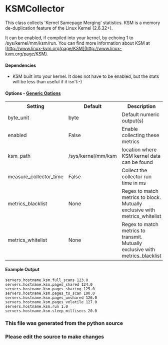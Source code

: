 KSMCollector
=====

This class collects 'Kernel Samepage Merging' statistics.
KSM is a memory de-duplication feature of the Linux Kernel (2.6.32+).

It can be enabled, if compiled into your kernel, by echoing 1 to
/sys/kernel/mm/ksm/run. You can find more information about KSM at
[http://www.linux-kvm.org/page/KSM](http://www.linux-kvm.org/page/KSM).

#### Dependencies

 * KSM built into your kernel. It does not have to be enabled, but the stats
 will be less than useful if it isn't:-)


#### Options - [Generic Options](Configuration)

<table><tr><th>Setting</th><th>Default</th><th>Description</th><th>Type</th></tr>
<tr><td>byte_unit</td><td>byte</td><td>Default numeric output(s)</td><td>str</td></tr>
<tr><td>enabled</td><td>False</td><td>Enable collecting these metrics</td><td>bool</td></tr>
<tr><td>ksm_path</td><td>/sys/kernel/mm/ksm</td><td>location where KSM kernel data can be found</td><td>str</td></tr>
<tr><td>measure_collector_time</td><td>False</td><td>Collect the collector run time in ms</td><td>bool</td></tr>
<tr><td>metrics_blacklist</td><td>None</td><td>Regex to match metrics to block. Mutually exclusive with metrics_whitelist</td><td>NoneType</td></tr>
<tr><td>metrics_whitelist</td><td>None</td><td>Regex to match metrics to transmit. Mutually exclusive with metrics_blacklist</td><td>NoneType</td></tr>
</table>

#### Example Output

```
servers.hostname.ksm.full_scans 123.0
servers.hostname.ksm.pages_shared 124.0
servers.hostname.ksm.pages_sharing 125.0
servers.hostname.ksm.pages_to_scan 100.0
servers.hostname.ksm.pages_unshared 126.0
servers.hostname.ksm.pages_volatile 127.0
servers.hostname.ksm.run 1.0
servers.hostname.ksm.sleep_millisecs 20.0
```

### This file was generated from the python source
### Please edit the source to make changes


